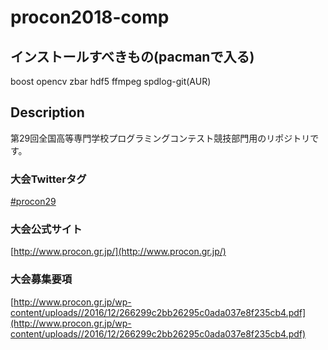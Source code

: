 # procon2018-comp
## インストールすべきもの(pacmanで入る)

boost opencv zbar hdf5 ffmpeg spdlog-git(AUR)

## Description

第29回全国高等専門学校プログラミングコンテスト競技部門用のリポジトリです。

### 大会Twitterタグ
[#procon29](https://twitter.com/search?q=%23procon29)

### 大会公式サイト
[http://www.procon.gr.jp/](http://www.procon.gr.jp/)

### 大会募集要項
[http://www.procon.gr.jp/wp-content/uploads//2016/12/266299c2bb26295c0ada037e8f235cb4.pdf](http://www.procon.gr.jp/wp-content/uploads//2016/12/266299c2bb26295c0ada037e8f235cb4.pdf)

